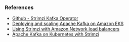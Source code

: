 ### References 

* [Github - Strimzi Kafka Operator](https://github.com/strimzi/strimzi-kafka-operator)
* [Deploying and scaling Apache Kafka on Amazon EKS](https://aws.amazon.com/pt/blogs/containers/deploying-and-scaling-apache-kafka-on-amazon-eks/)
* [Using Strimzi with Amazon Network load balancers](https://strimzi.io/blog/2020/01/02/using-strimzi-with-amazon-nlb-loadbalancers/)
* [Apache Kafka on Kubernetes with Strimzi](https://piotrminkowski.com/2023/11/06/apache-kafka-on-kubernetes-with-strimzi/)